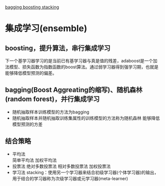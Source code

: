 [bagging boosting stacking](https://stats.stackexchange.com/questions/18891/bagging-boosting-and-stacking-in-machine-learning)
# 集成学习(ensemble)

## boosting，提升算法，串行集成学习
下一个基学习器学习的是当前已有基学习器与真是值的残差，adaboost是一个加法模型、损失函数为指数函数的boost算法。通过弱学习器得到强学习期，也就是能够降低模型预测的偏差。

## bagging(Boost Aggreating的缩写)、随机森林(random forest)，并行集成学习
- 随机抽取样本训练模型的方法为bagging
- 随机抽取样本并随机抽取训练集属性的训练模型的方法称为随机森林
能够降低模型预测的方差

## 结合策略
- 平均法    
    简单平均法
    加权平均法
- 投票法
    绝对多数投票法
    相对多数投票法
    加权投票法
- 学习法
    stacking：使用另一个学习器来结合初级学习器(个体学习器)的输出，用于结合的学习器称为次级学习器或元学习器(meta-learner)

